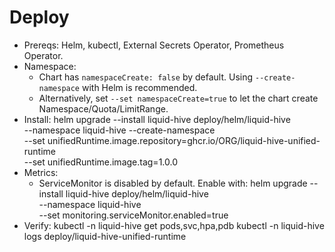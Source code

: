 # Deploy

- Prereqs: Helm, kubectl, External Secrets Operator, Prometheus Operator.
- Namespace:
  - Chart has `namespaceCreate: false` by default. Using `--create-namespace` with Helm is recommended.
  - Alternatively, set `--set namespaceCreate=true` to let the chart create Namespace/Quota/LimitRange.
- Install:
  helm upgrade --install liquid-hive deploy/helm/liquid-hive \
    --namespace liquid-hive --create-namespace \
    --set unifiedRuntime.image.repository=ghcr.io/ORG/liquid-hive-unified-runtime \
    --set unifiedRuntime.image.tag=1.0.0
- Metrics:
  - ServiceMonitor is disabled by default. Enable with:
    helm upgrade --install liquid-hive deploy/helm/liquid-hive \
      --namespace liquid-hive \
      --set monitoring.serviceMonitor.enabled=true
- Verify:
  kubectl -n liquid-hive get pods,svc,hpa,pdb
  kubectl -n liquid-hive logs deploy/liquid-hive-unified-runtime
